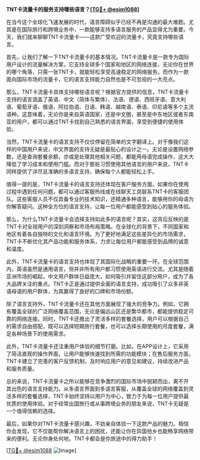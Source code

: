**TNT卡流量卡的服务支持哪些语言？[[TG💪+ @esim1088](https://t.me/s/esim1088)]**

在当今这个全球化飞速发展的时代，语言障碍似乎已经不再是沟通的最大难题。尤其是在国际旅行和跨境业务中，一款能够支持多语言服务的产品显得尤为重要。今天，我们就来聊聊TNT卡流量卡——这款广受欢迎的流量卡，究竟支持哪些语言。

首先，让我们了解一下TNT卡流量卡的基本情况。TNT卡流量卡是一款专为国际用户设计的流量解决方案，它支持全球多个国家和地区的网络连接，无论你在世界的哪个角落，只需一张TNT卡，就能轻松享受高速稳定的网络服务。而作为一款面向国际市场的流量卡，它的语言支持能力自然也是不可忽视的一大亮点。

那么，TNT卡流量卡具体支持哪些语言呢？根据官方提供的信息，TNT卡流量卡支持的语言涵盖了英语、中文（简体与繁体）、法语、德语、西班牙语、意大利语、葡萄牙语、俄语、阿拉伯语、日语、韩语、越南语、泰语、印尼语等多个主流语种。这意味着，无论你是来自英语国家，还是中文圈，甚至是中东地区或者东南亚的用户，都可以通过TNT卡找到自己熟悉的语言界面，享受到便捷的使用体验。

当然，TNT卡流量卡的语言支持不仅仅停留在简单的文字翻译上。对于像我们这样的中国用户来说，中文界面的支持无疑是最贴心的设计之一。无论是设置网络参数，还是查询套餐余额，亦或是处理其他相关问题，都能用母语完成操作，这大大降低了学习成本和使用门槛。而对于那些习惯使用其他语言的用户来说，TNT卡同样提供了详尽且准确的多语言支持，确保每个人都能轻松上手。

值得一提的是，TNT卡流量卡的语言支持还体现在客户服务方面。如果你在使用过程中遇到任何问题，都可以通过客服热线或在线聊天工具联系TNT卡的客服团队。这些客服人员不仅具备专业的技术知识，还精通多种语言，能够用你的母语为你解答疑问。这种全方位的语言支持，让每一位用户都能感受到贴心的服务体验。

那么，为什么TNT卡流量卡会选择支持如此多的语言呢？其实，这背后反映的是TNT卡对全球用户的深刻洞察和市场布局策略。在全球化的背景下，不同国家和地区有着各自独特的文化和语言环境。为了更好地满足这些差异化的市场需求，TNT卡不断优化其产品功能和服务体系，力求让每位用户都能感受到品牌的诚意和温度。

此外，TNT卡流量卡的语言支持也体现了其国际化战略的重要一环。在全球范围内，英语虽然是通用语言，但并非所有用户都习惯使用英语进行交流。尤其是随着亚洲市场的崛起，中文用户群体日益庞大，如何吸引并留住这部分用户，成为了各大品牌关注的重点。TNT卡正是通过提供全面的语言支持，成功吸引了众多非英语母语的用户群体，为其赢得了良好的口碑和市场份额。

除了语言支持外，TNT卡流量卡还在其他方面展现了强大的竞争力。例如，它拥有覆盖全球的广泛网络覆盖范围，无论是偏远山区还是繁华都市，都能提供稳定可靠的网络连接。同时，TNT卡还推出了灵活多样的套餐选择，用户可以根据自己的需求自由搭配，既可以选择短期旅行套餐，也可以选择长期使用的月度套餐，满足各种场景下的使用需求。

此外，TNT卡流量卡还注重用户体验的细节打磨。比如，在APP设计上，它采用了简洁直观的操作界面，让用户能够快速找到所需的功能模块；在售后服务方面，TNT卡建立了完善的客户反馈机制，及时响应用户的意见和建议，持续改进产品和服务质量。

总的来说，TNT卡流量卡之所以能够在竞争激烈的国际市场中脱颖而出，离不开其出色的语言支持能力。从多语言界面到多语言客服，从覆盖全球的网络覆盖到灵活多样的套餐选择，TNT卡始终坚持以用户为中心，致力于为每一位用户提供最优质的使用体验。对于经常出国旅行或从事跨境业务的朋友来说，TNT卡无疑是一个值得信赖的选择。

最后，如果你对TNT卡流量卡感兴趣，不妨亲自体验一下这款产品的魅力。相信你会发现，它不仅能帮你解决语言上的困扰，还能让你在异国他乡也能畅享网络带来的便利。无论你身处何地，TNT卡都会是你旅途中的得力助手！

[[TG💪+ @esim1088](https://t.me/s/esim1088) ![Image](https://i.postimg.cc/4NQfJmqS/Snipaste-2025-05-13-00-14-12.png)]